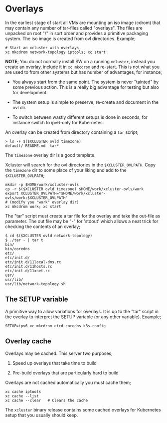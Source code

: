 # Overlays

In the earliest stage of start all VMs are mounting an iso image
(cdrom) that may contain any number of tar-files called
"overlays". The files are unpacked on root "/" in sort order and
provides a primitive packaging system. The iso image is created from
ovl directories. Example;

```
# Start an xcluster with overlays
xc mkcdrom network-topology iptools; xc start
```

**NOTE**; You do not normally install SW on a running `xcluster`,
instead you create an overlay, include it in `xc mkcdrom` and
re-start. This is not what you are used to from other systems but has
number of advantages, for instance;

 * You always start from the same point. The system is never "tainted"
   by some previous action. This is a really big advantage for testing
   but also for development.

 * The system setup is simple to preserve, re-create and document in
   the ovl dir.

 * To switch between wastly different setups is done in seconds, for
   instance switch to ipv6-only for Kubernetes.


An overlay can be created from directory containing a `tar` script;

```
> ls -F $($XCLUSTER ovld timezone)
default/ README.md  tar*
```

The `timezone` overlay dir is a good template.

Xcluster will search for the ovl directories in the
`$XCLUSTER_OVLPATH`. Copy the `timezone` dir to some place of your
liking and add to the `$XCLUSTER_OVLPATH`;

```
mkdir -p $HOME/work/xcluster-ovls
cp -r $($XCLUSTER ovld timezone) $HOME/work/xcluster-ovls/work
export XCLUSTER_OVLPATH="$HOME/work/xcluster-ovls/work:$XCLUSTER_OVLPATH"
# (modify you "work" overlay dir)
xc mkcdrom work; xc start
```

The "tar" script must create a tar file for the overlay and take the
out-file as parameter. The out file may be "-" for 'stdout' which
allows a neat trick for checking the contents of an overlay;

```
$ cd $($XCLUSTER ovld network-topology)
$ ./tar - | tar t
bin/
bin/coredns
etc/
etc/init.d/
etc/init.d/11local-dns.rc
etc/init.d/11hosts.rc
etc/init.d/11xnet.rc
usr/
usr/lib/
usr/lib/network-topology.sh
```

## The SETUP variable

A primitive way to allow variations for overlays. It is up to the
"tar" script in the overlay to interpret the SETUP variable (or any
other variable). Example;

```
SETUP=ipv6 xc mkcdrom etcd coredns k8s-config
```

## Overlay cache

Overlays may be cached. This server two purposes;

 1. Speed up overlays that take time to build

 2. Pre-build overlays that are particularly hard to build

Overlays are not cached automatically you must cache them;

```
xc cache iptools
xc cache --list
xc cache --clear   # Clears the cache
```

The `xcluster` binary release contains some cached overlays for
Kubernetes setup that you usually should keep.

